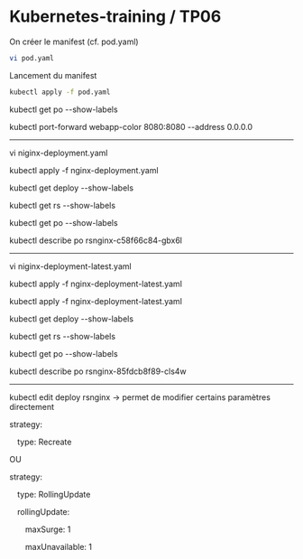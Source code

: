 # Kubernetes-training / TP06

On créer le manifest (cf. pod.yaml)
```sh
vi pod.yaml
```
Lancement du manifest
```sh
kubectl apply -f pod.yaml
```
kubectl get po --show-labels

kubectl port-forward webapp-color 8080:8080 --address 0.0.0.0
****************************************

vi niginx-deployment.yaml

kubectl apply -f nginx-deployment.yaml 

kubectl get deploy --show-labels

kubectl get rs --show-labels

kubectl get po --show-labels

kubectl describe po rsnginx-c58f66c84-gbx6l
****************************************
vi niginx-deployment-latest.yaml

kubectl apply -f nginx-deployment-latest.yaml 

kubectl apply -f nginx-deployment-latest.yaml

kubectl get deploy --show-labels

kubectl get rs --show-labels

kubectl get po --show-labels

kubectl describe po rsnginx-85fdcb8f89-cls4w
****************************************

kubectl edit deploy rsnginx		-> permet de modifier certains paramètres directement

strategy:

&emsp;type: Recreate

OU

strategy:

&emsp;type: RollingUpdate
  
&emsp;rollingUpdate:
  
&emsp;&emsp;maxSurge: 1
    
&emsp;&emsp;maxUnavailable: 1 
